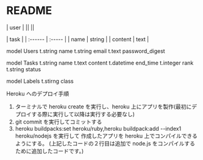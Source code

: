 # README

| user |
||
||

| task    |
| :------ | :----- |
| name    | string |
| content | text   |

model Users
t.string name
t.string email
t.text password_digest

model Tasks
t.string name
t.text content
t.datetime end_time
t.integer rank
t.string status

model Labels
t.stirng class

Heroku へのデプロイ手順

1. ターミナルで heroku create を実行し、heroku 上にアプリを製作(最初にデプロイする際に実行して以降は実行する必要なし)
2. git commit を実行してコミットする
3. heroku buildpacks:set heroku/ruby,heroku buildpack:add --index1 heroku/nodejs を実行して
   作成したアプリを heroku 上でコンパイルできるようにする。
   (上記したコードの２行目は追加で node.js をコンパイルするために追加したコードです。)
